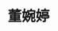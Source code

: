 ---
bio: 
  matter.
education:
  courses:
  - course: 学士学位
    institution: XXX
    year: 2021
email: "XXX@qq.com"
first_name: Wanting
highlight_name: false
interests:
- 生物信息
last_name: Dong
role: "访问学生"
social:
- icon: envelope
  icon_pack: fas
  link: mailto:XXX@qq.com
superuser: true
title: 董婉婷
user_groups:
- Alumni
weight: 300
---